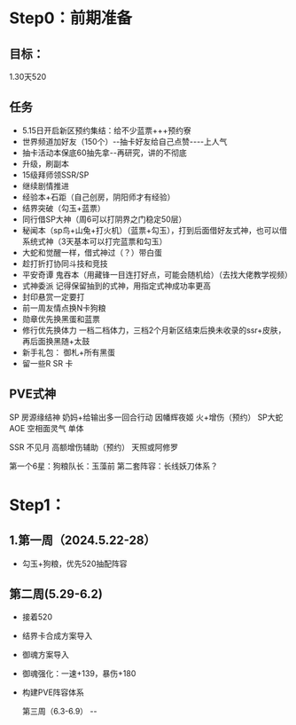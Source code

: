 Step0：前期准备
====
目标：
---
1.30天520


任务
---
* 5.15日开启新区预约集结：给不少蓝票+++预约寮
* 世界频道加好友（150个）--抽卡好友给自己点赞----上人气
* 抽卡活动本保底60抽先拿--再研究，讲的不彻底
* 升级，刷副本
* 15级拜师领SSR/SP
* 继续剧情推进
* 经验本+石距（自己创房，阴阳师才有经验）
* 结界突破（勾玉+蓝票）
* 同行借SP大神（周6可以打阴界之门稳定50层）
* 秘闻本（sp鸟+山兔+打火机）（蓝票+勾玉），打到后面借好友式神，也可以借系统式神（3天基本可以打完蓝票和勾玉）
* 大蛇和觉醒一样，借式神过（？）带白蛋
* 趁打折打协同斗技和竞技
* 平安奇谭 鬼吞本（用藏锋一目连打好点，可能会随机给）（去找大佬教学视频）
* 式神委派 记得保留抽到的式神，用指定式神成功率更高
* 封印悬赏一定要打
* 前一周友情点换N卡狗粮
* 勋章优先换黑蛋和蓝票
* 修行优先换体力 一档二档体力，三档2个月新区结束后换未收录的ssr+皮肤，再后面换黑随+太鼓
* 新手礼包： 御札+所有黑蛋
* 留一些R SR 卡


PVE式神
--
SP
房源缘结神 奶妈+给输出多一回合行动
因幡辉夜姬 火+增伤（预约）
SP大蛇 AOE
空相面灵气 单体

SSR
不见月 高额增伤辅助（预约）
天照或阿修罗

第一个6星：狗粮队长：玉藻前
第二套阵容：长线妖刀体系？

Step1：
=====
1.第一周（2024.5.22-28）
--
* 勾玉+狗粮，优先520抽配阵容

第二周(5.29-6.2)
--
* 接着520
* 结界卡合成方案导入
* 御魂方案导入
* 御魂强化：一速+139，暴伤+180
* 构建PVE阵容体系

  第三周（6.3-6.9）
--
